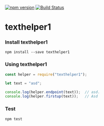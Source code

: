 [![npm version](https://badge.fury.io/js/texthelper1.svg)](https://www.npmjs.com/package/texthelper1)
[![Build Status](https://travis-ci.com/korpozim/texthelper1.svg?branch=master)](https://travis-ci.com/korpozim/texthelper1)

# texthelper1

### Install texthelper1

```
npm install --save texthelper1
```

### Using texthelper1

```javascript
const helper = require("texthelper1");

let text = "asd";

console.log(helper.endpoint(text));  // asd.
console.log(helper.firstup(text));   // Asd
```

### Test

```
npm test
```